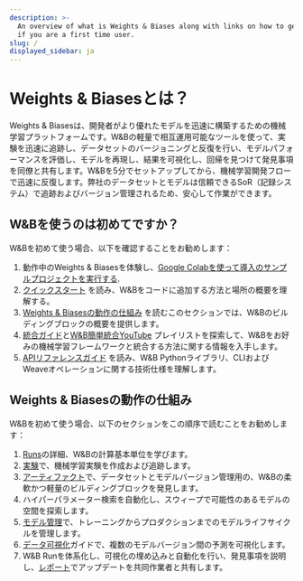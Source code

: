 ```yaml
---
description: >-
  An overview of what is Weights & Biases along with links on how to get started
  if you are a first time user.
slug: /
displayed_sidebar: ja
---
```


# Weights & Biasesとは？

Weights & Biasesは、開発者がより優れたモデルを迅速に構築するための機械学習プラットフォームです。W&Bの軽量で相互運用可能なツールを使って、実験を迅速に追跡し、データセットのバージョニングと反復を行い、モデルパフォーマンスを評価し、モデルを再現し、結果を可視化し、回帰を見つけて発見事項を同僚と共有します。W&Bを5分でセットアップしてから、機械学習開発フローで迅速に反復します。弊社のデータセットとモデルは信頼できるSoR（記録システム）で追跡およびバージョン管理されるため、安心して作業ができます。

<!-- ![](@site/static/images/general/diagram_2021.png) -->

## W&Bを使うのは初めてですか？
W&Bを初めて使う場合、以下を確認することをお勧めします：

1. 動作中のWeights & Biasesを体験し、[Google Colabを使って導入のサンプルプロジェクトを実行する](http://wandb.me/intro).
1. [クイックスタート](../quickstart.md) を読み、W&Bをコードに追加する方法と場所の概要を理解する。
2. [Weights & Biasesの動作の仕組み](#how-does-weights--biases-work) を読むこのセクションでは、W&Bのビルディングブロックの概要を提供します。
3. [統合ガイド](./integrations/intro.md)と[W&B簡単統合YouTube](https://www.youtube.com/playlist?list=PLD80i8An1OEGDADxOBaH71ZwieZ9nmPGC) プレイリストを探索して、W&Bをお好みの機械学習フレームワークと統合する方法に関する情報を入手します。
4. [APIリファレンスガイド](../ref/README.md) を読み、W&B Pythonライブラリ、CLIおよびWeaveオペレーションに関する技術仕様を理解します。


## Weights & Biasesの動作の仕組み
W&Bを初めて使う場合、以下のセクションをこの順序で読むことをお勧めします：

1. [Runs](./runs/intro.md)の詳細、W&Bの計算基本単位を学びます。
2. [実験](./track/intro.md)で、機械学習実験を作成および追跡します。
3. [アーティファクト](./artifacts/intro.md)で、データセットとモデルバージョン管理用の、W&Bの柔軟かつ軽量のビルディングブロックを発見します。
4. ハイパーパラメーター検索を自動化し、スウィープで可能性のあるモデルの空間を探索します。
6. [モデル管理](./models/intro.md)で、トレーニングからプロダクションまでのモデルライフサイクルを管理します。
7. [データ可視化](./data-vis/intro.md)ガイドで、複数のモデルバージョン間の予測を可視化します。
8. W&B Runを体系化し、可視化の埋め込みと自動化を行い、発見事項を説明し、[レポート](./reports/intro.md)でアップデートを共同作業者と共有します。
